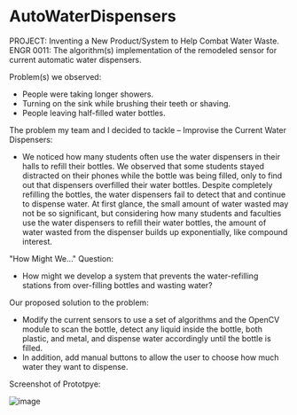 # AutoWaterDispensers
PROJECT: Inventing a New Product/System to Help Combat Water Waste.
ENGR 0011: The algorithm(s) implementation of the remodeled sensor for current automatic water dispensers.

Problem(s) we observed: 
- People were taking longer showers.
- Turning on the sink while brushing their teeth or shaving.
- People leaving half-filled water bottles.  

The problem my team and I decided to tackle – Improvise the Current Water Dispensers:
- We noticed how many students often use the water dispensers in their halls to refill their bottles. We observed that some students stayed distracted on their phones while the bottle was being filled, only to find out that dispensers overfilled their water bottles. Despite completely refilling the bottles, the water dispensers fail to detect that and continue to dispense water. At first glance, the small amount of water wasted may not be so significant, but considering how many students and faculties use the water dispensers to refill their water bottles, the amount of water wasted from the dispenser builds up exponentially, like compound interest.

"How Might We..." Question:
- How might we develop a system that prevents the water-refilling stations from over-filling bottles and wasting water?

Our proposed solution to the problem:
- Modify the current sensors to use a set of algorithms and the OpenCV module to scan the bottle, detect any liquid inside the bottle, both plastic, and metal, and dispense water accordingly until the bottle is filled.
- In addition, add manual buttons to allow the user to choose how much water they want to dispense. 

Screenshot of Prototpye:

![image](https://user-images.githubusercontent.com/66892906/205963501-f574b779-a537-4968-9f02-0ba1aa1c7712.png)


